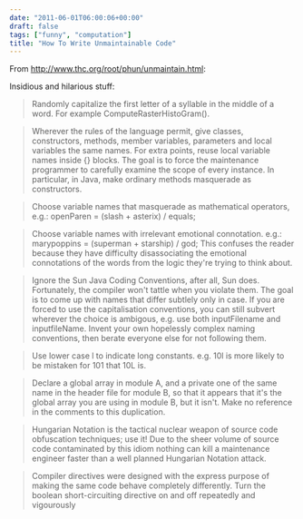 ```yaml
---
date: "2011-06-01T06:00:06+00:00"
draft: false
tags: ["funny", "computation"]
title: "How To Write Unmaintainable Code"
---
```

From http://www.thc.org/root/phun/unmaintain.html:

Insidious and hilarious stuff:

>Randomly capitalize the first letter of a syllable in the middle of a word. For example ComputeRasterHistoGram().

<p/>

>Wherever the rules of the language permit, give classes, constructors, methods, member variables, parameters and local variables the same names. For extra points, reuse local variable names inside {} blocks. The goal is to force the maintenance programmer to carefully examine the scope of every instance. In particular, in Java, make ordinary methods masquerade as constructors.

<p/>

>Choose variable names that masquerade as mathematical operators, e.g.:
openParen = (slash + asterix) / equals;

<p/>

>Choose variable names with irrelevant emotional connotation. e.g.:
marypoppins = (superman + starship) / god;
This confuses the reader because they have difficulty disassociating the emotional connotations of the words from the logic they're trying to think about.

<p/>

>Ignore the Sun Java Coding Conventions, after all, Sun does. Fortunately, the compiler won't tattle when you violate them. The goal is to come up with names that differ subtlely only in case. If you are forced to use the capitalisation conventions, you can still subvert wherever the choice is ambigous, e.g. use both inputFilename and inputfileName. Invent your own hopelessly complex naming conventions, then berate everyone else for not following them.

<p/>

>Use lower case l to indicate long constants. e.g. 10l is more likely to be mistaken for 101 that 10L is.

<p/>

>Declare a global array in module A, and a private one of the same name in the header file for module B, so that it appears that it's the global array you are using in module B, but it isn't. Make no reference in the comments to this duplication.

<p/>

>Hungarian Notation is the tactical nuclear weapon of source code obfuscation techniques; use it! Due to the sheer volume of source code contaminated by this idiom nothing can kill a maintenance engineer faster than a well planned Hungarian Notation attack.

<p/>

>Compiler directives were designed with the express purpose of making the same code behave completely differently. Turn the boolean short-circuiting directive on and off repeatedly and vigourously

